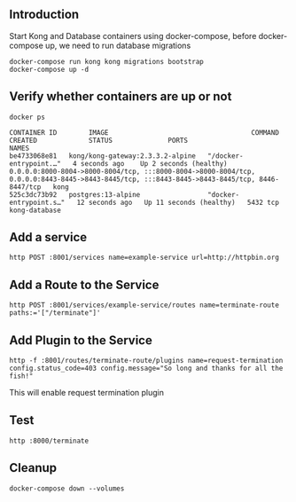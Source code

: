 ## Introduction

Start Kong and Database containers using docker-compose, before docker-compose up, we need to run database migrations

    docker-compose run kong kong migrations bootstrap
    docker-compose up -d

## Verify whether containers are up or not

    docker ps

    CONTAINER ID        IMAGE                                    COMMAND             CREATED             STATUS              PORTS                     NAMES
    be4733068e81   kong/kong-gateway:2.3.3.2-alpine   "/docker-entrypoint.…"   4 seconds ago    Up 2 seconds (healthy)    0.0.0.0:8000-8004->8000-8004/tcp, :::8000-8004->8000-8004/tcp, 0.0.0.0:8443-8445->8443-8445/tcp, :::8443-8445->8443-8445/tcp, 8446-8447/tcp   kong
    525c3dc73b92   postgres:13-alpine                 "docker-entrypoint.s…"   12 seconds ago   Up 11 seconds (healthy)   5432 tcp                                                                                                                                      kong-database

## Add a service

    http POST :8001/services name=example-service url=http://httpbin.org

## Add a Route to the Service

    http POST :8001/services/example-service/routes name=terminate-route paths:='["/terminate"]'

## Add Plugin to the Service

    http -f :8001/routes/terminate-route/plugins name=request-termination config.status_code=403 config.message="So long and thanks for all the fish!"

This will enable request termination plugin

## Test

    http :8000/terminate

## Cleanup

    docker-compose down --volumes
